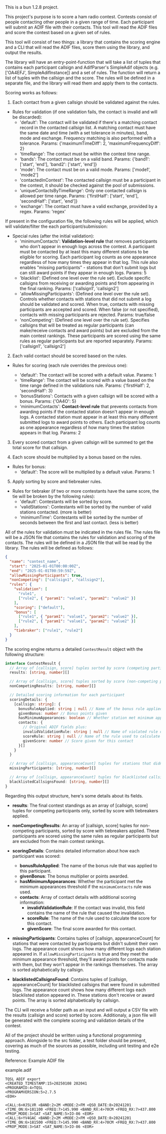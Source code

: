 This is a bun 1.2.8 project.

This project's purpose is to score a ham radio contest. Contests consist of people contacting other people in a given range of time. Each participant will submit an ADIF file with their contacts. This tool will read the ADIF files and score the contest based on a given set of rules.

This tool will consist of two things: a library that contains the scoring engine and a CLI that will read the ADIF files, score them using the library, and output the results.

The library will have an entry-point-function that will take a list of tuples that contains each participant callsign and AdifParser's SimpleAdif objects (e.g. ['OA4EFJ', SimpleAdifInstance]) and a set of rules. The function will return a list of tuples with the callsign and the score. The rules will be defined in a separate file, and the library will read them and apply them to the contacts.

Scoring works as follows:

1. Each contact from a given callsign should be validated against the rules.

- Rules for validation (if one validation fails, the contact is invalid and will be discarded):
  - 'default': The contact will be validated if there's a matching contact record in the contacted callsign list. A matching contact must have the same date and time (with a set tolerance in minutes), band, mode and exchange. Frequency matching is also performed with a tolerance. Params: {'maximumTimeDiff': 2, 'maximumFrequencyDiff': 2}
  - 'timeRange': The contact must be within the contest time range.
  - 'bands': The contact must be on a valid band. Params: {'band1': ['start', 'end'], 'band2': ['start', 'end']}
  - 'mode': The contact must be on a valid mode. Params: ['mode1', 'mode2']
  - 'contactedInContest': The contacted callsign must be a participant in the contest, it should be checked against the pool of submissions.
  - 'uniqueContactsByTimeRange': Only one contacted callsign is allowed per time range. Params: {'firstHalf': ['start', 'end'], 'secondHalf': ['start', 'end']}
  - 'exchange': The contact must have a valid exchange, provided by a regex. Params: 'regex'

If present in the configuration file, the following rules will be applied, which will validate/filter the each participant/submission:

- Special rules (after the initial validation):
  - 'minimumContacts': **Validation-level rule** that removes participants who don't appear in enough logs across the contest. A participant must be contacted by at least this many different stations to be eligible for scoring. Each participant log counts as one appearance regardless of how many times they appear in that log. This rule also enables "missing participants" - stations that don't submit logs but can still award points if they appear in enough logs. Params: 5
  - 'blacklist': (Defined one level over the rule set). Exclude specific callsigns from receiving or awarding points and from appearing in the final ranking. Params: ['callsign1', 'callsign2']
  - 'allowMissingParticipants': (Defined one level over the rule set). Controls whether contacts with stations that did not submit a log should be validated and scored. When true, contacts with missing participants are accepted and scored. When false (or not specified), contacts with missing participants are rejected. Params: true/false
  - 'nonCompeting': (Defined one level over the rule set). Specifies callsigns that will be treated as regular participants (can make/receive contacts and award points) but are excluded from the main contest rankings. These participants are scored using the same rules as regular participants but are reported separately. Params: ['callsign1', 'callsign2']

2. Each valid contact should be scored based on the rules.

- Rules for scoring (each rule overrides the previous one):

  - 'default': The contact will be scored with a default value. Params: 1
  - 'timeRange': The contact will be scored with a value based on the time range defined in the validations rule. Params: {'firstHalf': 2, 'secondHalf': 3}
  - 'bonusStations': Contacts with a given callsign will be scored with a bonus. Params: {'OA4O': 5}
  - 'minimumContacts': **Contact-level rule** that prevents contacts from awarding points if the contacted station doesn't appear in enough logs. A contacted station must appear in at least this many different submitted logs to award points to others. Each participant log counts as one appearance regardless of how many times the station appears in that log. Params: 2

3. Every scored contact from a given callsign will be summed to get the total score for that callsign.

4. Each score should be multiplied by a bonus based on the rules.

- Rules for bonus:
  - 'default': The score will be multiplied by a default value. Params: 1

5. Apply sorting by score and tiebreaker rules.

- Rules for tiebraker (if two or more contestants have the same score, the tie will be broken by the following rules):
  - 'default': Contestants will be sorted by score.
  - 'validStations': Contestants will be sorted by the number of valid stations contacted. (more is better)
  - 'minimumTime': Contestants will be sorted by the number of seconds between the first and last contact. (less is better)

All of the rules for validation must be indicated in the rules file. The rules file will be a JSON file that contains the rules for validation and scoring of the contacts. The rules will be defined in a JSON file that will be read by the library. The rules will be defined as follows:

```json
{
  "name": "contest_name",
  "start": "2025-01-01T00:00:00Z",
  "end": "2025-01-01T00:59:59Z",
  "allowMissingParticipants": true,
  "nonCompeting": ["callsign1", "callsign2"],
  "rules": {
    "validation": [
      "rule1",
      ["rule2", { "param1": "value1", "param2": "value2" }]
    ],
    "scoring": ["default"],
    "bonus": [
      ["rule1", { "param1": "value1", "param2": "value2" }],
      ["rule2", { "param1": "value1", "param2": "value2" }]
    ],
    "tiebraker": ["rule1", "rule2"]
  }
}
```

The scoring engine returns a detailed `ContestResult` object with the following structure:

```typescript
interface ContestResult {
  // Array of [callsign, score] tuples sorted by score (competing participants only)
  results: [string, number][]

  // Array of [callsign, score] tuples sorted by score (non-competing participants only)
  nonCompetingResults: [string, number][]

  // Detailed scoring information for each participant
  scoringDetails: {
    [callsign: string]: {
      bonusRuleApplied: string | null // Name of the bonus rule applied
      givenBonus: number // Bonus points given
      hasMinimumAppearances: boolean // Whether station met minimum appearances
      contacts: {
        // Original ADIF fields plus:
        invalidValidationRule: string | null // Name of violated rule or null if valid
        scoreRule: string | null // Name of the rule used to calculate score
        givenScore: number // Score given for this contact
      }[]
    }
  }

  // Array of [callsign, appearanceCount] tuples for stations that didn't submit logs but appeared in other logs
  missingParticipants: [string, number][]

  // Array of [callsign, appearanceCount] tuples for blacklisted callsigns that were found in contacts
  blacklistedCallsignsFound: [string, number][]
}
```

Regarding this output structure, here's some details about its fields.

- **results**: The final contest standings as an array of [callsign, score] tuples for competing participants only, sorted by score with tiebreakers applied.

- **nonCompetingResults**: An array of [callsign, score] tuples for non-competing participants, sorted by score with tiebreakers applied. These participants are scored using the same rules as regular participants but are excluded from the main contest rankings.

- **scoringDetails**: Contains detailed information about how each participant was scored:

  - **bonusRuleApplied**: The name of the bonus rule that was applied to this participant.
  - **givenBonus**: The bonus multiplier or points awarded.
  - **hasMinimumAppearances**: Whether the participant met the minimum appearances threshold if the `minimumContacts` rule was used.
  - **contacts**: Array of contact details with additional scoring information:
    - **invalidValidationRule**: If the contact was invalid, this field contains the name of the rule that caused the invalidation.
    - **scoreRule**: The name of the rule used to calculate the score for this contact.
    - **givenScore**: The final score awarded for this contact.

- **missingParticipants**: Contains tuples of [callsign, appearanceCount] for stations that were contacted by participants but didn't submit their own logs. The appearance count shows how many different logs each station appeared in. If `allowMissingParticipants` is true and they meet the minimum appearance threshold, they'll award points for contacts made with them, but they won't appear in the rankings themselves. The array is sorted alphabetically by callsign.

- **blacklistedCallsignsFound**: Contains tuples of [callsign, appearanceCount] for blacklisted callsigns that were found in submitted logs. The appearance count shows how many different logs each blacklisted station appeared in. These stations don't receive or award points. The array is sorted alphabetically by callsign.

The CLI will receive a folder path as an input and will output a CSV file with the results (callsign and score) sorted by score. Additionaly, a json file will be generated with the complete scoring and validation details of the contest.

All of the project should be written using a functional programming approach. Alongside to the src folder, a test folder should be present, covering as much of the sources as possible, including unit testing and e2e testing.

Reference: Example ADIF file

example.adif

```
TQSL ADIF export
<CREATED_TIMESTAMP:15>20250108 202041
<PROGRAMID:4>TQSL
<PROGRAMVERSION:5>2.7.5
<EOH>

<CALL:6>HJ5LVR <BAND:2>2M <MODE:2>FM <QSO_DATE:8>20241201 <TIME_ON:6>181100 <FREQ:7>145.990 <BAND_RX:4>70CM <FREQ_RX:7>437.800 <PROP_MODE:3>SAT <SAT_NAME:5>IO-86 <EOR>
<CALL:6>YV4GAC <BAND:2>2M <MODE:2>FM <QSO_DATE:8>20241201 <TIME_ON:6>181500 <FREQ:7>145.990 <BAND_RX:4>70CM <FREQ_RX:7>437.800 <PROP_MODE:3>SAT <SAT_NAME:5>IO-86 <EOR>
```
